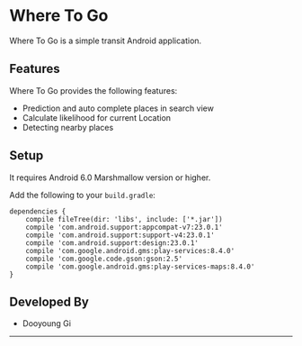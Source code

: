 Where To Go
===========

Where To Go is a simple transit Android application.

Features
-----
Where To Go provides the following features:
* Prediction and auto complete places in search view
* Calculate likelihood for current Location
* Detecting nearby places

Setup
-----
It requires Android 6.0 Marshmallow version or higher.

Add the following to your `build.gradle`:

	dependencies {
        compile fileTree(dir: 'libs', include: ['*.jar'])
        compile 'com.android.support:appcompat-v7:23.0.1'
        compile 'com.android.support:support-v4:23.0.1'
        compile 'com.android.support:design:23.0.1'
        compile 'com.google.android.gms:play-services:8.4.0'
        compile 'com.google.code.gson:gson:2.5'
        compile 'com.google.android.gms:play-services-maps:8.4.0'
    }



Developed By
-----
* Dooyoung Gi

***
